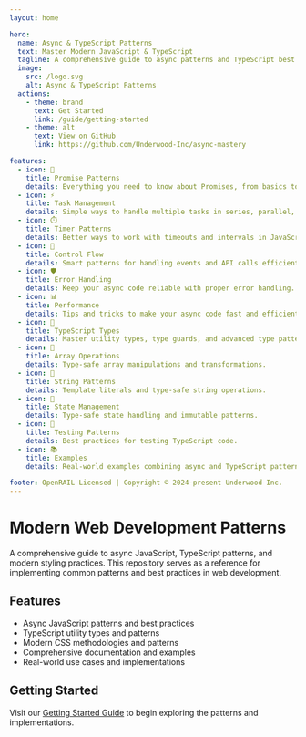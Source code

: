 ```yaml
---
layout: home

hero:
  name: Async & TypeScript Patterns
  text: Master Modern JavaScript & TypeScript
  tagline: A comprehensive guide to async patterns and TypeScript best practices
  image:
    src: /logo.svg
    alt: Async & TypeScript Patterns
  actions:
    - theme: brand
      text: Get Started
      link: /guide/getting-started
    - theme: alt
      text: View on GitHub
      link: https://github.com/Underwood-Inc/async-mastery

features:
  - icon: 🚀
    title: Promise Patterns
    details: Everything you need to know about Promises, from basics to advanced patterns.
  - icon: ⚡
    title: Task Management
    details: Simple ways to handle multiple tasks in series, parallel, or racing.
  - icon: ⏱️
    title: Timer Patterns
    details: Better ways to work with timeouts and intervals in JavaScript.
  - icon: 🔄
    title: Control Flow
    details: Smart patterns for handling events and API calls efficiently.
  - icon: 🛡️
    title: Error Handling
    details: Keep your async code reliable with proper error handling.
  - icon: 📊
    title: Performance
    details: Tips and tricks to make your async code fast and efficient.
  - icon: 🧪
    title: TypeScript Types
    details: Master utility types, type guards, and advanced type patterns.
  - icon: 🧮
    title: Array Operations
    details: Type-safe array manipulations and transformations.
  - icon: 📝
    title: String Patterns
    details: Template literals and type-safe string operations.
  - icon: 💾
    title: State Management
    details: Type-safe state handling and immutable patterns.
  - icon: 🧪
    title: Testing Patterns
    details: Best practices for testing TypeScript code.
  - icon: 📚
    title: Examples
    details: Real-world examples combining async and TypeScript patterns.

footer: OpenRAIL Licensed | Copyright © 2024-present Underwood Inc.
---
```


# Modern Web Development Patterns

A comprehensive guide to async JavaScript, TypeScript patterns, and modern styling practices. This repository serves as a reference for implementing common patterns and best practices in web development.

## Features

- Async JavaScript patterns and best practices
- TypeScript utility types and patterns
- Modern CSS methodologies and patterns
- Comprehensive documentation and examples
- Real-world use cases and implementations

## Getting Started

Visit our [Getting Started Guide](/guide/getting-started) to begin exploring the patterns and implementations.
